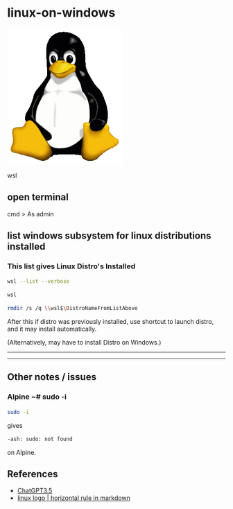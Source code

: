 # linux-on-windows

![Tux, the Linux mascot](/assets/images/tux.png)


wsl

## open terminal

cmd > As admin

## list windows subsystem for linux distributions installed

### This list gives Linux Distro's Installed

``` bash
wsl --list --verbose
```

``` bash
wsl
```

``` bash
rmdir /s /q \\wsl$\DistroNameFromListAbove
```

After this if distro was previously installed,
use shortcut to launch distro,
and it may install automatically.

(Alternatively, may have to install Distro on Windows.)

____
____

## Other notes / issues

### Alpine ~# sudo -i

``` bash
sudo -i
```

gives 

``` bash
-ash: sudo: not found
```

on Alpine.

## References

- [ChatGPT3.5](https://chat.openai.com/chat)
- [linux logo | horizontal rule in markdown](https://www.markdownguide.org/basic-syntax/)
